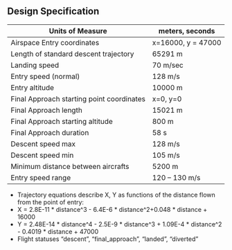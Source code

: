 ## Design Specification

Units of Measure  | meters, seconds
------------- | -------------
Airspace Entry coordinates | x=16000, y = 47000
Length of standard descent trajectory | 65291 m
Landing speed | 70 m/sec
Entry speed (normal) | 128 m/s
Entry altitude | 10000 m
Final Approach starting point coordinates | x=0, y=0
Final Approach length | 15021 m
Final Approach starting altitude | 800 m
Final Approach duration | 58 s
Descent speed max | 128 m/s
Descent speed min | 105 m/s
Minimum distance between aircrafts | 5200 m
Entry speed range | 120 – 130 m/s

* Trajectory equations describe X, Y as functions of the distance flown from the point of entry:
 * X = 2.8E-11 * distance^3 - 6.4E-6 * distance^2+0.048 * distance + 16000
 * Y = 2.48E-14 * distance^4 - 2.5E-9 * distance^3 + 1.09E-4 * distance^2 - 0.4019 * distance + 47000
* Flight statuses “descent”, “final_approach”, “landed”, “diverted”
